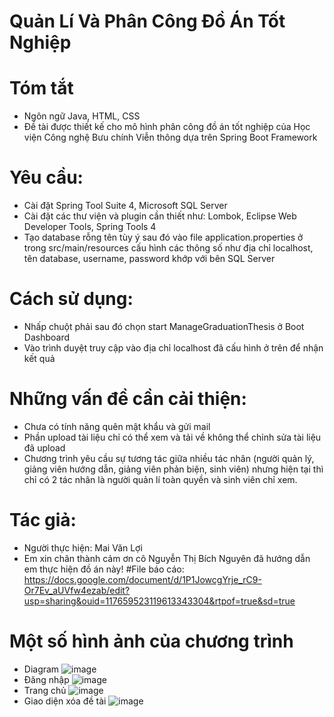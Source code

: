 # Quản Lí Và Phân Công Đồ Án Tốt Nghiệp
# Tóm tắt
- Ngôn ngữ Java, HTML, CSS
- Đề tài được thiết kế cho mô hình phân công đồ án tốt nghiệp của Học viện Công nghệ Bưu chính Viễn thông dựa trên Spring Boot Framework
# Yêu cầu:
- Cài đặt Spring Tool Suite 4, Microsoft SQL Server
- Cài đặt các thư viện và plugin cần thiết như: Lombok, Eclipse Web Developer Tools, Spring Tools 4
- Tạo database rỗng tên tùy ý sau đó vào file application.properties ở trong src/main/resources cấu hình các thông số như địa chỉ localhost, tên database, username, password khớp với bên SQL Server
# Cách sử dụng:
- Nhấp chuột phải sau đó chọn start ManageGraduationThesis ở Boot Dashboard
- Vào trình duyệt truy cập vào địa chỉ localhost đã cấu hình ở trên để nhận kết quả
# Những vấn đề cần cải thiện:
- Chưa có tính năng quên mật khẩu và gửi mail
- Phần upload tài liệu chỉ có thể xem và tải về không thể chỉnh sửa tài liệu đã upload
- Chương trình yêu cầu sự tương tác giữa nhiều tác nhân (người quản lý, giảng viên hướng dẫn, giảng viên phản biện, sinh viên) nhưng hiện tại thì chỉ có 2 tác nhân là người quản lí toàn quyền và sinh viên chỉ xem.
# Tác giả:
- Người thực hiện: Mai Văn Lợi
- Em xin chân thành cảm ơn cô Nguyễn Thị Bích Nguyên đã hướng dẫn em thực hiện đồ án này!
#File báo cáo: https://docs.google.com/document/d/1P1JowcgYrje_rC9-Or7Ev_aUVfw4ezab/edit?usp=sharing&ouid=117659523119613343304&rtpof=true&sd=true
# Một số hình ảnh của chương trình
- Diagram
![image](https://user-images.githubusercontent.com/85224148/209457728-ef1a51c4-ab60-4f0e-adf6-bdc36ebbf891.png)
- Đăng nhập
![image](https://user-images.githubusercontent.com/85224148/209457640-fae12bda-70ce-4fcf-9ebc-6dab16d92856.png)
- Trang chủ
![image](https://user-images.githubusercontent.com/85224148/209457677-02d1dd18-3dad-4724-90e9-fb53d04f52c3.png)
- Giao diện xóa đề tài
![image](https://user-images.githubusercontent.com/85224148/209457711-b9f65f20-d43e-4f47-bc7c-b62419e71174.png)



